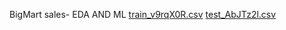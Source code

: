 BigMart sales- EDA AND ML
[train_v9rqX0R.csv](https://github.com/user-attachments/files/17903935/train_v9rqX0R.csv)
[test_AbJTz2l.csv](https://github.com/user-attachments/files/17903941/test_AbJTz2l.csv)
